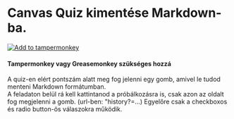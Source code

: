 # Canvas Quiz kimentése Markdown-ba.
[![Add to tampermonkey](https://img.shields.io/badge/add%20to-tampermonkey-green)](https://github.com/kovapatrik/canvas-quiz-to-md/raw/master/canvas_quiz_to_md.user.js)
#### Tampermonkey vagy Greasemonkey szükséges hozzá  
A quiz-en elért pontszám alatt meg fog jelenni egy gomb, amivel le tudod menteni Markdown formátumban.  
A feladaton belül rá kell kattintanod a próbálkozásra is, csak azon az oldalt fog megjelenni a gomb. (url-ben: "history?=...)
Egyelőre csak a checkboxos és radio button-ös válaszokra működik.


